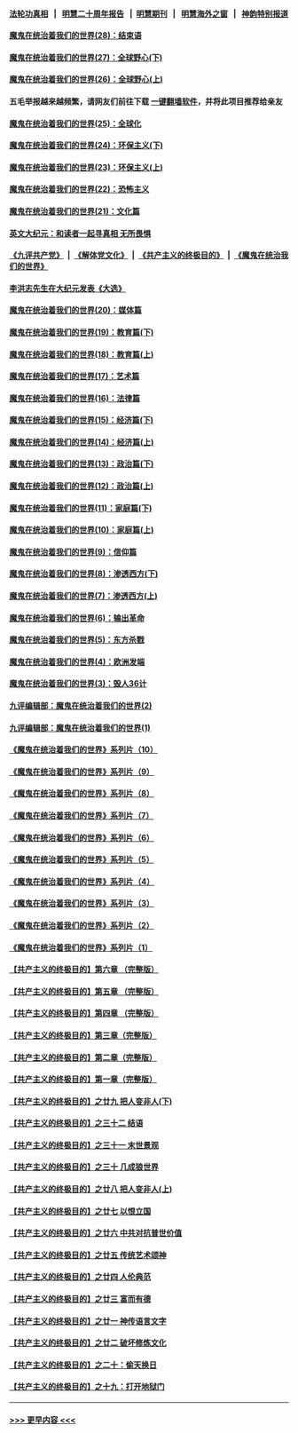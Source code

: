 #### [法轮功真相](https://github.com/gfw-breaker/truth/blob/master/README.md?t=0) &nbsp;&nbsp;|&nbsp;&nbsp; [明慧二十周年报告](https://github.com/gfw-breaker/mh-reports/blob/master/README.md?t=0) &nbsp;&nbsp;|&nbsp;&nbsp;[明慧期刊](https://github.com/gfw-breaker/mh-qikan) &nbsp;&nbsp;|&nbsp;&nbsp; [明慧海外之窗](https://github.com/gfw-breaker/mh-news/blob/master/README.md?t=0) &nbsp;&nbsp;|&nbsp;&nbsp; [神韵特别报道](https://github.com/gfw-breaker/mh-news/blob/master/shenyun.md?t=0)
#### [魔鬼在统治着我们的世界(28)：结束语](../pages/nsc422/n10936246.md?t=06181702) 
#### [魔鬼在统治着我们的世界(27)：全球野心(下)](../pages/nsc422/n10928319.md?t=06181702) 
#### [魔鬼在统治着我们的世界(26)：全球野心(上)](../pages/nsc422/n10900318.md?t=06181702) 
#### 五毛举报越来越频繁，请网友们前往下载 [一键翻墙软件](https://github.com/gfw-breaker/ssr-accounts)，并将此项目推荐给亲友
#### [魔鬼在统治着我们的世界(25)：全球化](../pages/nsc422/n10788205.md?t=06181702) 
#### [魔鬼在统治着我们的世界(24)：环保主义(下)](../pages/nsc422/n10695307.md?t=06181702) 
#### [魔鬼在统治着我们的世界(23)：环保主义(上)](../pages/nsc422/n10688613.md?t=06181702) 
#### [魔鬼在统治着我们的世界(22)：恐怖主义](../pages/nsc422/n10614727.md?t=06181702) 
#### [魔鬼在统治着我们的世界(21)：文化篇](../pages/nsc422/n10597706.md?t=06181702) 
#### [英文大纪元：和读者一起寻真相 无所畏惧](../pages/nsc422/n12542027.md?t=06181702) 
#### [《九评共产党》](https://github.com/begood0513/9ping.md/blob/master/README.md) &nbsp;|&nbsp; [《解体党文化》](../../../../jtdwh.md/blob/master/README.md)  &nbsp;|&nbsp; [《共产主义的终极目的》](../../../../gczydzjmd.md/blob/master/README.md) &nbsp;|&nbsp; [《魔鬼在统治我们的世界》](../../../../mgztzwmdsj.md/blob/master/README.md) 
#### [李洪志先生在大纪元发表《大选》](../pages/nsc422/n12534746.md?t=06181702) 
#### [魔鬼在统治着我们的世界(20)：媒体篇](../pages/nsc422/n10586579.md?t=06181702) 
#### [魔鬼在统治着我们的世界(19)：教育篇(下)](../pages/nsc422/n10564808.md?t=06181702) 
#### [魔鬼在统治着我们的世界(18)：教育篇(上)](../pages/nsc422/n10526970.md?t=06181702) 
#### [魔鬼在统治着我们的世界(17)：艺术篇](../pages/nsc422/n10499093.md?t=06181702) 
#### [魔鬼在统治着我们的世界(16)：法律篇](../pages/nsc422/n10485969.md?t=06181702) 
#### [魔鬼在统治着我们的世界(15)：经济篇(下)](../pages/nsc422/n10469975.md?t=06181702) 
#### [魔鬼在统治着我们的世界(14)：经济篇(上)](../pages/nsc422/n10457370.md?t=06181702) 
#### [魔鬼在统治着我们的世界(13)：政治篇(下)](../pages/nsc422/n10448270.md?t=06181702) 
#### [魔鬼在统治着我们的世界(12)：政治篇(上)](../pages/nsc422/n10444576.md?t=06181702) 
#### [魔鬼在统治着我们的世界(11)：家庭篇(下)](../pages/nsc422/n10440961.md?t=06181702) 
#### [魔鬼在统治着我们的世界(10)：家庭篇(上)](../pages/nsc422/n10435448.md?t=06181702) 
#### [魔鬼在统治着我们的世界(9)：信仰篇](../pages/nsc422/n10432159.md?t=06181702) 
#### [魔鬼在统治着我们的世界(8)：渗透西方(下)](../pages/nsc422/n10429603.md?t=06181702) 
#### [魔鬼在统治着我们的世界(7)：渗透西方(上)](../pages/nsc422/n10426013.md?t=06181702) 
#### [魔鬼在统治着我们的世界(6)：输出革命](../pages/nsc422/n10421536.md?t=06181702) 
#### [魔鬼在统治着我们的世界(5)：东方杀戮](../pages/nsc422/n10417707.md?t=06181702) 
#### [魔鬼在统治着我们的世界(4)：欧洲发端](../pages/nsc422/n10414890.md?t=06181702) 
#### [魔鬼在统治着我们的世界(3)：毁人36计](../pages/nsc422/n10411583.md?t=06181702) 
#### [九评编辑部：魔鬼在统治着我们的世界(2)](../pages/nsc422/n10410036.md?t=06181702) 
#### [九评编辑部：魔鬼在统治着我们的世界(1)](../pages/nsc422/n10406825.md?t=06181702) 
#### [《魔鬼在统治着我们的世界》系列片（10）](../pages/nsc422/n12292670.md?t=06181702) 
#### [《魔鬼在统治着我们的世界》系列片（9）](../pages/nsc422/n12290859.md?t=06181702) 
#### [《魔鬼在统治着我们的世界》系列片（8）](../pages/nsc422/n12287445.md?t=06181702) 
#### [《魔鬼在统治着我们的世界》系列片（7）](../pages/nsc422/n12283425.md?t=06181702) 
#### [《魔鬼在统治着我们的世界》系列片（6）](../pages/nsc422/n12282314.md?t=06181702) 
#### [《魔鬼在统治着我们的世界》系列片（5）](../pages/nsc422/n12281419.md?t=06181702) 
#### [《魔鬼在统治着我们的世界》系列片（4）](../pages/nsc422/n12274024.md?t=06181702) 
#### [《魔鬼在统治着我们的世界》系列片（3）](../pages/nsc422/n12271322.md?t=06181702) 
#### [《魔鬼在统治着我们的世界》系列片（2）](../pages/nsc422/n12269049.md?t=06181702) 
#### [《魔鬼在统治着我们的世界》系列片（1）](../pages/nsc422/n12267575.md?t=06181702) 
#### [【共产主义的终极目的】第六章 （完整版）](../pages/nsc422/n11428913.md?t=06181702) 
#### [【共产主义的终极目的】第五章 （完整版）](../pages/nsc422/n11428912.md?t=06181702) 
#### [【共产主义的终极目的】第四章 （完整版）](../pages/nsc422/n11428907.md?t=06181702) 
#### [【共产主义的终极目的】第三章（完整版）](../pages/nsc422/n11428848.md?t=06181702) 
#### [【共产主义的终极目的】第二章（完整版）](../pages/nsc422/n11428831.md?t=06181702) 
#### [【共产主义的终极目的】第一章（完整版）](../pages/nsc422/n11417651.md?t=06181702) 
#### [【共产主义的终极目的】之廿九 把人变非人(下)](../pages/nsc422/n11344140.md?t=06181702) 
#### [【共产主义的终极目的】之三十二 结语](../pages/nsc422/n11360535.md?t=06181702) 
#### [【共产主义的终极目的】之三十一 末世景观](../pages/nsc422/n11351129.md?t=06181702) 
#### [【共产主义的终极目的】之三十 几成狼世界](../pages/nsc422/n11348280.md?t=06181702) 
#### [【共产主义的终极目的】之廿八 把人变非人(上)](../pages/nsc422/n11340492.md?t=06181702) 
#### [【共产主义的终极目的】之廿七 以恨立国](../pages/nsc422/n11336944.md?t=06181702) 
#### [【共产主义的终极目的】之廿六 中共对抗普世价值](../pages/nsc422/n11324785.md?t=06181702) 
#### [【共产主义的终极目的】之廿五 传统艺术颂神](../pages/nsc422/n11296396.md?t=06181702) 
#### [【共产主义的终极目的】之廿四 人伦典范](../pages/nsc422/n11296397.md?t=06181702) 
#### [【共产主义的终极目的】之廿三 富而有德](../pages/nsc422/n11283598.md?t=06181702) 
#### [【共产主义的终极目的】之廿一 神传语言文字](../pages/nsc422/n11263265.md?t=06181702) 
#### [【共产主义的终极目的】之廿二 破坏修炼文化](../pages/nsc422/n11245728.md?t=06181702) 
#### [【共产主义的终极目的】之二十：偷天换日](../pages/nsc422/n11238846.md?t=06181702) 
#### [【共产主义的终极目的】之十九：打开地狱门](../pages/nsc422/n11206376.md?t=06181702) 

----
#### [ >>> 更早内容 <<< ](../indexes/nsc422-earlier.md)
